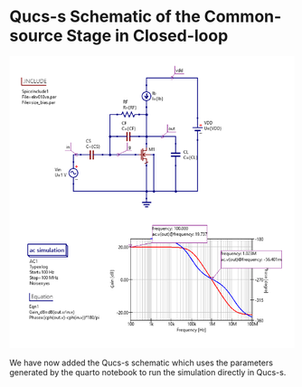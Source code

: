 # Qucs-s Schematic of the Common-source Stage in Closed-loop

![qucs-s schematic of the CS CL amplifier](/Amplifiers/Basic/CS%20CL%20Optimization/Simulations/qucs-s/qucs_schematic.png)

We have now added the Qucs-s schematic which uses the parameters generated by the quarto notebook to run the simulation directly in Qucs-s.
